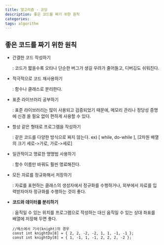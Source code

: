 ```yaml
---
title: 알고리즘 - 코딩
description: 좋은 코드를 짜기 위한 원칙
categories:
tags: algorithm
---
```


## 좋은 코드를 짜기 위한 원칙

- 간결한 코드 작성하기

  : 코드가 짧을수록 오타나 단순한 버그가 생길 우려가 줄어들고, 디버깅도 쉬워진다.

- 적극적으로 코드 재사용하기

  : 함수나 클래스로 분리한다.

- 표준 라이브러리 공부하기

  : 표준 라이브러리는 많이 사용되고 검증되었기 때문에, 메모리 관리나 정당성 증명에 신경 쓸 필요 없이 편하게 사용할 수 있다.

- 항상 같은 형태로 프로그램을 작성하기

  : 같은 코드를 다양한 방식으로 짜지 않는다. ex) [ while, do-while ], [2차원 배열의 크기 세로->가로, 가로->세로]

- 일관적이고 명료한 명명법 사용하기

  : 함수 이름만 바꿔도 훨씬 명료해진다.

- 모든 자료를 정규화해서 저장하기

  : 자료를 표현하는 클래스의 생성자에서 정규화를 수행하거나, 외부에서 자료를 입력받자마자 정규화를 수행하는 것이 좋다.

- **코드와 데이터를 분리하기**

  : 움직일 수 있는 위치를 프로그램으로 작성하는 대신 움직일 수 있는 상대 좌표를 배열에 저장해 두면 좋다.

  ```
  //체스에서 기사(knight)의 경우
  const int knightDx[8] = { 2, 2, -2, -2, 1, 1, -1, -1 };
  const int knightDy[8] = { 1, -1, 1, -1, 2, 2, 2, -2 };
  ```